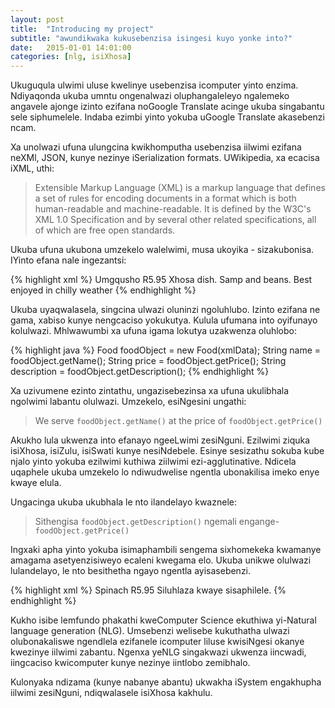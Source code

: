 ```yaml
---
layout: post
title:  "Introducing my project"
subtitle: "awundikwaka kukusebenzisa isingesi kuyo yonke into?"
date:   2015-01-01 14:01:00
categories: [nlg, isiXhosa]
---
```


Ukuguqula ulwimi uluse kwelinye usebenzisa icomputer yinto enzima.
Ndiyaqonda ukuba umntu ongenalwazi oluphangaleleyo ngalemeko angavele
ajonge izinto ezifana noGoogle Translate acinge ukuba singabantu
sele siphumelele. Indaba ezimbi yinto yokuba uGoogle Translate
akasebenzi ncam.


Xa unolwazi ufuna ulungcina kwikhomputha usebenzisa iilwimi ezifana
neXMl, JSON, kunye nezinye iSerialization formats. UWikipedia, xa ecacisa iXML, uthi:

  > Extensible Markup Language (XML) is a markup language that defines a set of rules for encoding documents in a format which is
  > both human-readable and machine-readable. It is defined by the W3C's XML 1.0 Specification and by several other related specifications,
  > all of which are free open standards.
 
Ukuba ufuna ukubona umzekelo walelwimi, musa ukoyika - sizakubonisa. IYinto efana nale ingezantsi:

{% highlight xml %}
  <food>
    <name>Umgqusho</name>
    <price>R5.95</price>
    <description>
        Xhosa dish. Samp and beans. Best enjoyed in chilly weather
    </description>
  </food>
{% endhighlight %}
  
Ukuba uyaqwalasela, singcina ulwazi oluninzi ngoluhlubo. Izinto ezifana ne gama, xabiso kunye nengcaciso yokukutya.
Kulula ufumana into oyifunayo kolulwazi. Mhlwawumbi xa ufuna igama lokutya uzakwenza oluhlobo:

 {% highlight java %}
 Food foodObject = new Food(xmlData);
 String name = foodObject.getName();
 String price = foodObject.getPrice();
 String description = foodObject.getDescription();
{% endhighlight %}
 
Xa uzivumene ezinto zintathu, ungazisebezinsa xa ufuna ukulibhala ngolwimi labantu olulwazi. Umzekelo, esiNgesini ungathi:


  > We serve `foodObject.getName()` at the price of `foodObject.getPrice()`


Akukho lula ukwenza into efanayo ngeeLwimi zesiNguni. Ezilwimi ziquka isiXhosa, isiZulu, isiSwati kunye nesiNdebele.
Esinye sesizathu sokuba kube njalo yinto yokuba ezilwimi kuthiwa ziilwimi ezi-agglutinative. Ndicela uqaphele ukuba
umzekelo lo ndiwudwelise ngentla ubonakilisa imeko enye kwaye elula.


Ungacinga ukuba ukubhala le nto ilandelayo kwaznele:

  > Sithengisa `foodObject.getDescription()` ngemali engange-`foodObject.getPrice()`

Ingxaki apha yinto yokuba isimaphambili sengema sixhomekeka kwamanye amagama asetyenzisiweyo
ecaleni kwegama elo. Ukuba unikwe olulwazi lulandelayo, le nto besithetha ngayo ngentla ayisasebenzi.

 {% highlight xml %}
  <food>
    <name>Spinach</name>
    <price>R5.95</price>
    <description>Siluhlaza kwaye sisaphilele.</description>
  </food>
{% endhighlight %}

Kukho isibe lemfundo phakathi kweComputer Science ekuthiwa yi-Natural language generation (NLG).
Umsebenzi welisebe kukuthatha ulwazi olubonakaliswe ngendlela ezifanele icomputer liluse kwisiNgesi
okanye kwezinye iilwimi zabantu. Ngenxa yeNLG singakwazi ukwenza iincwadi, iingcaciso kwicomputer kunye
nezinye iintlobo zemibhalo.

Kulonyaka ndizama (kunye nabanye abantu) ukwakha iSystem engakhupha iilwimi zesiNguni, ndiqwalasele isiXhosa
kakhulu.